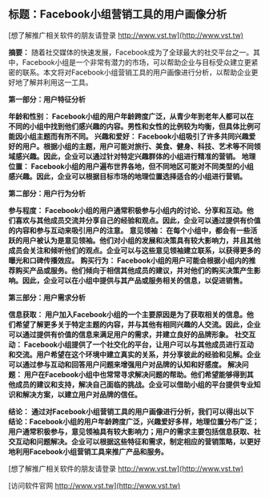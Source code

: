 ## **标题：Facebook小组营销工具的用户画像分析**

[想了解推广相关软件的朋友请登录 http://www.vst.tw](http://www.vst.tw)

**摘要：**
随着社交媒体的快速发展，Facebook成为了全球最大的社交平台之一。其中，Facebook小组是一个非常有潜力的市场，可以帮助企业与目标受众建立更紧密的联系。本文将对Facebook小组营销工具的用户画像进行分析，以帮助企业更好地了解并利用这一工具。

**第一部分：用户特征分析**

**年龄和性别： Facebook小组的用户年龄跨度广泛，从青少年到老年人都可以在不同的小组中找到他们感兴趣的内容。男性和女性的比例较为均衡，但具体比例可能因小组主题而有所不同。**
**兴趣和爱好： Facebook小组吸引了许多共同兴趣爱好的用户。根据小组的主题，用户可能对旅行、美食、健身、科技、艺术等不同领域感兴趣。因此，企业可以通过针对特定兴趣群体的小组进行精准的营销。**
**地理位置： Facebook小组的用户遍布世界各地，但不同地区可能对不同类型的小组感兴趣。因此，企业可以根据目标市场的地理位置选择适合的小组进行营销。**

**第二部分：用户行为分析**

**参与程度： Facebook小组的用户通常积极参与小组内的讨论、分享和互动。他们喜欢与其他成员交流并分享自己的经验和观点。因此，企业可以通过提供有价值的内容和参与互动来吸引用户的注意。**
**意见领袖： 在每个小组中，都会有一些活跃的用户被认为是意见领袖。他们对小组的发展和决策具有较大影响力，并且其他成员会关注和倾听他们的观点。企业可以与这些意见领袖建立联系，以获得更多的曝光和口碑传播效应。**
**购买行为： Facebook小组的用户可能会根据小组内的推荐购买产品或服务。他们倾向于相信其他成员的建议，并对他们的购买决策产生影响。因此，企业可以在小组中提供与其产品或服务相关的信息，以促进销售。**

**第三部分：用户需求分析**

**信息获取： 用户加入Facebook小组的一个主要原因是为了获取相关的信息。他们希望了解更多关于特定主题的内容，并与其他有相同兴趣的人交流。因此，企业可以通过提供有价值的信息来满足用户的需求，并建立良好的品牌形象。**
**社交互动： Facebook小组提供了一个社交化的平台，让用户可以与其他成员进行互动和交流。用户希望在这个环境中建立真实的关系，并分享彼此的经验和见解。企业可以通过参与互动和回答用户问题来增强用户对品牌的认知和好感度。**
**解决问题： 用户在Facebook小组中也常常寻求解决问题的帮助。他们希望能够得到其他成员的建议和支持，解决自己面临的挑战。企业可以借助小组的平台提供专业知识和解决方案，以建立用户对品牌的信任。**

**结论：**
**通过对Facebook小组营销工具的用户画像进行分析，我们可以得出以下结论：Facebook小组的用户年龄跨度广泛，兴趣爱好多样，地理位置分布广泛；用户通常积极参与，意见领袖具有较大影响力；用户的需求主要包括信息获取、社交互动和问题解决。企业可以根据这些特征和需求，制定相应的营销策略，以更好地利用Facebook小组营销工具来推广产品和服务。**

[想了解推广相关软件的朋友请登录 http://www.vst.tw](http://www.vst.tw)


[访问软件官网 http://www.vst.tw](http://www.vst.tw)

